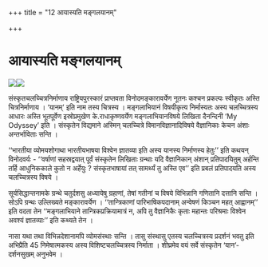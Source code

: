 +++
title = "12 आयास्यति मङ्गलयानम्"

+++
# आयास्यति मङ्गलयानम्

![](magazine_images/img-1658381398mangalyaan-2.jpg)![](magazine_images/img-1658381421mangaayan.png)









संस्कृतचलच्चित्रनिर्माणाय राष्ट्रियपुरस्कारं प्राप्तवता विनोदमङ्कारावर्येण नूतनः कश्चन प्रकल्पः स्वीकृतः अस्ति चित्रनिर्माणाय । ‘यानम्’ इति नाम तस्य चित्रस्य । मङ्गलाभियानं विषयीकृत्य निर्मास्यतः अस्य चलच्चित्रस्य आधारः अस्ति भूतपूर्वेण इस्रोप्रमुखेण के.राधाकृष्णवर्येण मङ्गलाभियानविषये लिखिता दैनन्दिनी ‘My Odyssey’ इति । संस्कृतेन विद्यमाने अस्मिन् चलच्चित्रे विमानविज्ञानादिविषये वैज्ञानिकाः केचन अंशाः अन्तर्भाविताः सन्ति ।

‘‘भारतीया व्योमयशोगाथा भारतीयभाषया विश्वेन ज्ञातव्या इति अस्य यानस्य निर्माणस्य हेतुः’’ इति कथयन् विनोदवर्यः - ‘‘वर्षाणां सहस्रद्वयात् पूर्वं संस्कृतेन लिखिताः ग्रन्थाः यदि वैज्ञानिकान् अंशान् प्रतिपादयितुम् अर्हन्ति तर्हि आधुनिककाले कुतो न अर्हेयुः ? संस्कृतभाषायां तत् सामर्थ्यं तु अस्ति एव’’ इति प्रबलं प्रतिपादयति अस्य चलच्चित्रस्य विषये ।

सूर्यसिद्धान्तनामके ग्रन्थे चतुर्दशसु अध्यायेषु ग्रहाणां, तेषां गतीनां च विषये विभिन्नानि गणितानि दत्तानि सन्ति । सोऽपि ग्रन्थः उल्लिख्यते मङ्कारावर्येण । ‘‘तान्त्रिकाणां पारिभाषिकपदानाम् अन्वेषणं किञ्चन महत् आह्वानम्’’ इति वदता तेन ‘‘मङ्गलाभियाने तान्त्रिकप्रक्रियामात्रं न, अपि तु वैज्ञानिकैः कृताः महान्तः परिश्रमाः विश्वेन अवश्यं ज्ञातव्याः’’ इति कथ्यते तेन ।

नासा यथा तथा विभिन्नदेशानामपि व्योमसंस्थाः सन्ति । तासु संस्थासु एतस्य चलच्चित्रस्य प्रदर्शनं भवतु इति अभिप्रैति 45 निमेषात्मकस्य अस्य विशिष्टचलच्चित्रस्य निर्माता । शीघ्रमेव वयं सर्वे संस्कृतेन ‘यान’-दर्शनसुखम् अनुभवेम ।


